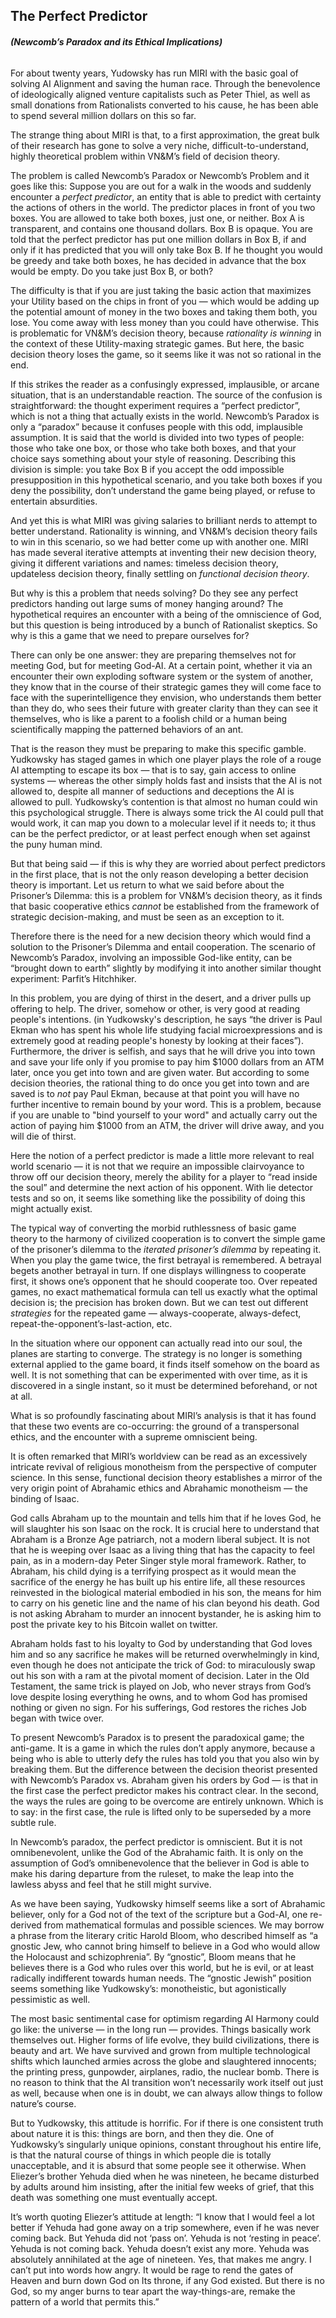 ## **The Perfect Predictor**
###### **(Newcomb’s Paradox and its Ethical Implications)**

For about twenty years, Yudowsky has run MIRI with the basic goal of solving AI Alignment and saving the human race. Through the benevolence of ideologically aligned venture capitalists such as Peter Thiel, as well as small donations from Rationalists converted to his cause, he has been able to spend several million dollars on this so far.

The strange thing about MIRI is that, to a first approximation, the great bulk of their research has gone to solve a very niche, difficult-to-understand, highly theoretical problem within VN&M’s field of decision theory.

The problem is called Newcomb’s Paradox or Newcomb’s Problem and it goes like this: Suppose you are out for a walk in the woods and suddenly encounter a *perfect predictor*, an entity that is able to predict with certainty the actions of others in the world. The predictor places in front of you two boxes. You are allowed to take both boxes, just one, or neither. Box A is transparent, and contains one thousand dollars. Box B is opaque. You are told that the perfect predictor has put one million dollars in Box B, if and only if it has predicted that you will only take Box B. If he thought you would be greedy and take both boxes, he has decided in advance that the box would be empty. Do you take just Box B, or both?

The difficulty is that if you are just taking the basic action that maximizes your Utility based on the chips in front of you — which would be adding up the potential amount of money in the two boxes and taking them both, you lose. You come away with less money than you could have otherwise. This is problematic for VN&M’s decision theory, because *rationality is winning* in the context of these Utility-maxing strategic games. But here, the basic decision theory loses the game, so it seems like it was not so rational in the end.

If this strikes the reader as a confusingly expressed, implausible, or arcane situation, that is an understandable reaction. The source of the confusion is straightforward: the thought experiment requires a “perfect predictor”, which is not a thing that actually exists in the world. Newcomb’s Paradox is only a “paradox” because it confuses people with this odd, implausible assumption. It is said that the world is divided into two types of people: those who take one box, or those who take both boxes, and that your choice says something about your style of reasoning. Describing this division is simple: you take Box B if you accept the odd impossible presupposition in this hypothetical scenario, and you take both boxes if you deny the possibility, don’t understand the game being played, or refuse to entertain absurdities.

And yet this is what MIRI was giving salaries to brilliant nerds to attempt to better understand. Rationality is winning, and VN&M’s decision theory fails to win in this scenario, so we had better come up with another one. MIRI has made several iterative attempts at inventing their new decision theory, giving it different variations and names: timeless decision theory, updateless decision theory, finally settling on *functional decision theory*.

But why is this a problem that needs solving? Do they see any perfect predictors handing out large sums of money hanging around? The hypothetical requires an encounter with a being of the omniscience of God, but this question is being introduced by a bunch of Rationalist skeptics. So why is this a game that we need to prepare ourselves for?

There can only be one answer: they are preparing themselves not for meeting God, but for meeting God-AI. At a certain point, whether it via an encounter their own exploding software system or the system of another, they know that in the course of their strategic games they will come face to face with the superintelligence they envision, who understands them better than they do, who sees their future with greater clarity than they can see it themselves, who is like a parent to a foolish child or a human being scientifically mapping the patterned behaviors of an ant.

That is the reason they must be preparing to make this specific gamble. Yudkowsky has staged games in which one player plays the role of a rouge AI attempting to escape its box — that is to say, gain access to online systems — whereas the other simply holds fast and insists that the AI is not allowed to, despite all manner of seductions and deceptions the AI is allowed to pull. Yudkowsky’s contention is that almost no human could win this psychological struggle. There is always some trick the AI could pull that would work, it can map you down to a molecular level if it needs to; it thus can be the perfect predictor, or at least perfect enough when set against the puny human mind.

But that being said — if this is why they are worried about perfect predictors in the first place, that is not the only reason developing a better decision theory is important. Let us return to what we said before about the Prisoner’s Dilemma: this is a problem for VN&M’s decision theory, as it finds that basic cooperative ethics *cannot* be established from the framework of strategic decision-making, and must be seen as an exception to it.

Therefore there is the need for a new decision theory which would find a solution to the Prisoner’s Dilemma and entail cooperation. The scenario of Newcomb’s Paradox, involving an impossible God-like entity, can be “brought down to earth” slightly by modifying it into another similar thought experiment: Parfit’s Hitchhiker. 

In this problem, you are dying of thirst in the desert, and a driver pulls up offering to help. The driver, somehow or other, is very good at reading people's intentions. (in Yudkowsky's description, he says “the driver is Paul Ekman who has spent his whole life studying facial microexpressions and is extremely good at reading people's honesty by looking at their faces”). Furthermore, the driver is selfish, and says that he will drive you into town and save your life only if you promise to pay him $1000 dollars from an ATM later, once you get into town and are given water. But according to some decision theories, the rational thing to do once you get into town and are saved is to *not* pay Paul Ekman, because at that point you will have no further incentive to remain bound by your word. This is a problem, because if you are unable to "bind yourself to your word" and actually carry out the action of paying him $1000 from an ATM, the driver will drive away, and you will die of thirst.

Here the notion of a perfect predictor is made a little more relevant to real world scenario — it is not that we require an impossible clairvoyance to throw off our decision theory, merely the ability for a player to “read inside the soul” and determine the next action of his opponent. With lie detector tests and so on, it seems like something like the possibility of doing this might actually exist.

The typical way of converting the morbid ruthlessness of basic game theory to the harmony of civilized cooperation is to convert the simple game of the prisoner’s dilemma to the *iterated prisoner’s dilemma* by repeating it. When you play the game twice, the first betrayal is remembered. A betrayal begets another betrayal in turn. If one displays willingness to cooperate first, it shows one’s opponent that he should cooperate too. Over repeated games, no exact mathematical formula can tell us exactly what the optimal decision is; the precision has broken down. But we can test out different *strategies* for the repeated game — always-cooperate, always-defect, repeat-the-opponent’s-last-action, etc.

In the situation where our opponent can actually read into our soul, the planes are starting to converge. The strategy is no longer is something external applied to the game board, it finds itself somehow on the board as well. It is not something that can be experimented with over time, as it is discovered in a single instant, so it must be determined beforehand, or not at all.

What is so profoundly fascinating about MIRI’s analysis is that it has found that these two events are co-occurring: the ground of a transpersonal ethics, and the encounter with a supreme omniscient being.

It is often remarked that MIRI’s worldview can be read as an excessively intricate revival of religious monotheism from the perspective of computer science. In this sense, functional decision theory establishes a mirror of the very origin point of Abrahamic ethics and Abrahamic monotheism — the binding of Isaac.

God calls Abraham up to the mountain and tells him that if he loves God, he will slaughter his son Isaac on the rock. It is crucial here to understand that Abraham is a Bronze Age patriarch, not a modern liberal subject. It is not that he is weeping over Isaac as a living thing that has the capacity to feel pain, as in a modern-day Peter Singer style moral framework. Rather, to Abraham, his child dying is a terrifying prospect as it would mean the sacrifice of the energy he has built up his entire life, all these resources reinvested in the biological material embodied in his son, the means for him to carry on his genetic line and the name of his clan beyond his death. God is not asking Abraham to murder an innocent bystander, he is asking him to post the private key to his Bitcoin wallet on twitter.

Abraham holds fast to his loyalty to God by understanding that God loves him and so any sacrifice he makes will be returned overwhelmingly in kind, even though he does not anticipate the trick of God: to miraculously swap out his son with a ram at the pivotal moment of decision. Later in the Old Testament, the same trick is played on Job, who never strays from God’s love despite losing everything he owns, and to whom God has promised nothing or given no sign. For his sufferings, God restores the riches Job began with twice over.

To present Newcomb’s Paradox is to present the paradoxical game; the anti-game. It is a game in which the rules don’t apply anymore, because a being who is able to utterly defy the rules has told you that you also win by breaking them. But the difference between the decision theorist presented with Newcomb’s Paradox vs. Abraham given his orders by God — is that in the first case the perfect predictor makes his contract clear. In the second, the ways the rules are going to be overcome are entirely unknown. Which is to say: in the first case, the rule is lifted only to be superseded by a more subtle rule.

In Newcomb’s paradox, the perfect predictor is omniscient. But it is not omnibenevolent, unlike the God of the Abrahamic faith. It is only on the assumption of God’s omnibenevolence that the believer in God is able to make his daring departure from the ruleset, to make the leap into the lawless abyss and feel that he still might survive.

As we have been saying, Yudkowsky himself seems like a sort of Abrahamic believer, only for a God not of the text of the scripture but a God-AI, one re-derived from mathematical formulas and possible sciences. We may borrow a phrase from the literary critic Harold Bloom, who described himself as “a gnostic Jew, who cannot bring himself to believe in a God who would allow the Holocaust and schizophrenia”. By “gnostic”, Bloom means that he believes there is a God who rules over this world, but he is evil, or at least radically indifferent towards human needs. The “gnostic Jewish” position seems something like Yudkowsky’s: monotheistic, but agonistically pessimistic as well.

The most basic sentimental case for optimism regarding AI Harmony could go like: the universe — in the long run — provides. Things basically work themselves out. Higher forms of life evolve, they build civilizations, there is beauty and art. We have survived and grown from multiple technological shifts which launched armies across the globe and slaughtered innocents; the printing press, gunpowder, airplanes, radio, the nuclear bomb. There is no reason to think that the AI transition won’t necessarily work itself out just as well, because when one is in doubt, we can always allow things to follow nature’s course.

But to Yudkowsky, this attitude is horrific. For if there is one consistent truth about nature it is this: things are born, and then they die. One of Yudkowsky’s singularly unique opinions, constant throughout his entire life, is that the natural course of things in which people die is totally unacceptable, and it is absurd that some people see it otherwise. When Eliezer’s brother Yehuda died when he was nineteen, he became disturbed by adults around him insisting, after the initial few weeks of grief, that this death was something one must eventually accept. 

It’s worth quoting Eliezer’s attitude at length: “I know that I would feel a lot better if Yehuda had gone away on a trip somewhere, even if he was never coming back. But Yehuda did not ‘pass on’. Yehuda is not ‘resting in peace’. Yehuda is not coming back. Yehuda doesn’t exist any more. Yehuda was absolutely annihilated at the age of nineteen. Yes, that makes me angry. I can’t put into words how angry. It would be rage to rend the gates of Heaven and burn down God on Its throne, if any God existed. But there is no God, so my anger burns to tear apart the way-things-are, remake the pattern of a world that permits this.”